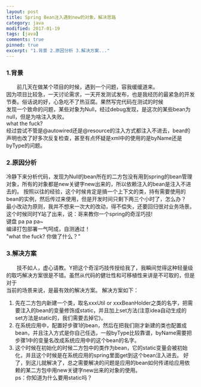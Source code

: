 ```yaml
---
layout: post
title: Spring Bean注入遇到new的对象，解决思路
category: java
modified: 2017-01-19
tags: [java]
comments: true
pinned: true
excerpt: "1.背景 2.原因分析 3.解决方案..."
---
```

### 1.背景
　　前几天在做某个项目的时候，遇到一个问题，容我缓缓道来。
   <br>因为项目比较急，一天讨论需求，一天开发测试发布，也是我经历的最紧急的开发节奏。俗话说的好，心急吃不了热豆腐。果然写完代码在测试的时候
   <br>发现一个致命的问题，某些对象为Null，经过debug发现，是这次的某些bean为null，但是为啥注入失败。
   <br>what the fuck?
   <br>经过尝试不管是@autowired还是@resource的注入方式都注入不进去，bean的声明也改了好多次反复检查，甚至有点怀疑是xml中的使用的是byName还是byType的问题。
　　
### 2.原因分析
   冷静下来分析代码，发现为Null的bean所在的二方包没有用到spring的bean管理对象，所有的对象都是new关键字new出来的，所以依赖注入的bean是注入不进去的。
   按照以往的经验，这个时候肯定是搞一个上下文的类，持有需要使用的bean的实例，然后传过来使用，但是开发时间只剩下两三个小时了，怎么办？
   <br>最小改动为原则，我并不想来一次大的改动，得不偿失，还要回归很对业务场景。
   <br>这个时候同时Y站了出来，说：哥来教你一个spring的奇淫巧技!
   <br>键盘 pa pa pa~
   <br>编译打包部署一气呵成，自测通过！
   <br>"what the fuck? 你做了什么？"

### 3.解决方案
　　技不如人，虚心请教。Y把这个奇淫巧技传授给我了，我瞬间觉得这种轻量级的取巧解决方案很是不错。虽然从代码的健壮性和可移植性来讲是不可取的，但是对于
   <br>当前的场景来说，是最有效的解决方案。
   解决方案如下：
   1. 先在二方包内新建一个类，取名xxxUtil or xxxBeanHolder之类的名字，把需要注入的bean的变量修饰成static，并且加上set方法(注意idea自动生成的
   <br>set方法是static的，我们需要去掉它)。
   2. 在系统应用中，配置好步骤1的bean，然后在把我们刚才新建的类也配置成bean，并且注入方式是你自己任选，一般byType比较靠谱，byName需要把步骤1中的变量名改成系统应用中的这个bean的名字。
   3. 这个时候在初始化的时候二方包中的类作为bean，它的static变量会被初始化，并且这个时候是在系统应用的spring里面get到这个bean注入进去。
   好了，到这儿就解决了，总之需要解决的问题是应用的bean如何传递给应用依赖的某二方包中用new关键字new出来的对象的使用。
   <br>ps：你知道为什么要用static吗？